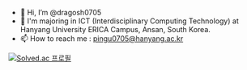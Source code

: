 - 👋 Hi, I’m @dragosh0705
- 🌱 I'm majoring in ICT (Interdisciplinary Computing Technology) at Hanyang University ERICA Campus, Ansan, South Korea.
- 📫 How to reach me : pingu0705@hanyang.ac.kr

[![Solved.ac
프로필](http://mazassumnida.wtf/api/generate_badge?boj=pingu0705)](https://solved.ac/pingu0705)
